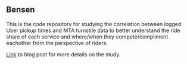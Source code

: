 ## Bensen
This is the code repository for studying the correlation between logged Uber pickup times and MTA turnstile data to better understand the ride share of each service and where/when they compete/compliment eachother from the perspective of riders.

[Link](https://bobtian.wordpress.com/analyzing-mta-and-uber-data-sets/) to blog post for more details on the study.
